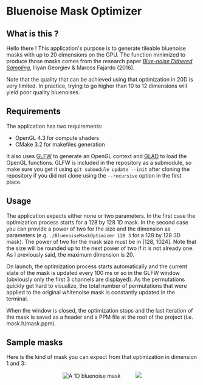 # Bluenoise Mask Optimizer

## What is this ? 

Hello there ! This application's purpose is to generate tileable bluenoise masks with up to 20 dimensions on the GPU. The function minimized to produce those masks comes from the research paper [*Blue-noise Dithered Sampling*](https://www.arnoldrenderer.com/research/dither_abstract.pdf), Iliyan Georgiev & Marcos Fajardo (2016). 

Note that the quality that can be achieved using that optimization in 20D is very limited. In practice, trying to go higher than 10 to 12 dimensions will yield poor quality bluenoises.


## Requirements

The application has two requirements:
 - OpenGL 4.3 for compute shaders
 - CMake 3.2 for makefiles generation

It also uses [GLFW](https://github.com/glfw/glfw) to generate an OpenGL context and [GLAD](https://github.com/Dav1dde/glad) to load the OpenGL functions. GLFW is included in the repository as a submodule, so make sure you get it using ```git submodule update --init``` after cloning the repository if you did not clone using the ```--recursive``` option in the first place.


## Usage

The application expects either none or two parameters. In the first case the optimization process starts for a 128 by 128 1D mask. In the second case you can provide a power of two for the size and the dimension as parameters (e.g. ```./BluenoiseMaskOptimizer 128 3``` for a 128 by 128 3D mask). The power of two for the mask size must be in [128, 1024]. Note that the size will be rounded up to the next power of two if it is not already one. As I previously said, the maximum dimension is 20.

On launch, the optimization process starts automatically and the current state of the mask is updated every 100 ms or so in the GLFW window (obviously only the first 3 channels are displayed). As the permutations quickly get hard to visualize, the total number of permutations that were applied to the original whitenoise mask is constantly updated in the terminal.

When the window is closed, the optimization stops and the last iteration of the mask is saved as a header and a PPM file at the root of the project (i.e. mask.h/mask.ppm).


## Sample masks
Here is the kind of mask you can expect from that optimization in dimension 1 and 3:

<p align="center">
    <img src="https://i.imgur.com/hwtUefg.png" alt="A 1D bluenoise mask">
    &nbsp;&nbsp;&nbsp;&nbsp;&nbsp;&nbsp;&nbsp;&nbsp;
    <img src="https://i.imgur.com/uzaAIf8.png alt="A 3D bluenoise mask">
</p>
